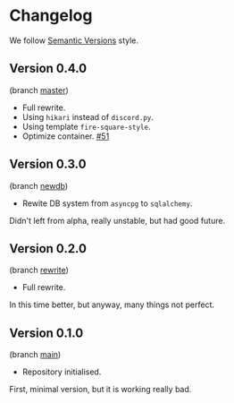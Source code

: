 # Changelog

We follow [Semantic Versions](https://semver.org/) style.


## Version 0.4.0

(branch [master](https://github.com/PerchunPak/PingerBot/tree/master))

- Full rewrite.
- Using `hikari` instead of `discord.py`.
- Using template `fire-square-style`.
- Optimize container. [#51](https://github.com/PerchunPak/pinger-bot/pull/51)


## Version 0.3.0

(branch [newdb](https://github.com/PerchunPak/PingerBot/tree/newdb))

- Rewite DB system from `asyncpg` to `sqlalchemy`.

Didn't left from alpha, really unstable, but had good future.


## Version 0.2.0

(branch [rewrite](https://github.com/PerchunPak/PingerBot/tree/rewrite))

- Full rewrite.

In this time better, but anyway, many things not perfect.


## Version 0.1.0

(branch [main](https://github.com/PerchunPak/PingerBot/tree/main))

- Repository initialised.

First, minimal version, but it is working really bad.
